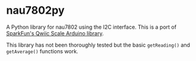 # nau7802py
 A Python library for nau7802 using the I2C interface. This is a port of [SparkFun's Qwiic Scale Arduino library](https://github.com/sparkfun/SparkFun_Qwiic_Scale_NAU7802_Arduino_Library).
 
 This library has not been thoroughly tested but the basic `getReading()` and `getAverage()` functions work.
